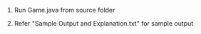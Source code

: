 1. Run Game.java from source folder

2. Refer "Sample Output and Explanation.txt" for sample output
